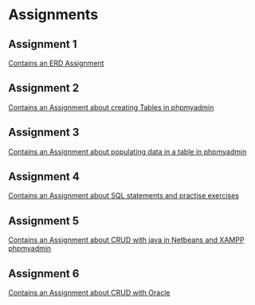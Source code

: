 # Assignments

## Assignment 1
<a href="https://github.com/olivernjeru/apt/tree/main/apt1050/Assignments/Assignment%20%231">Contains an ERD Assignment</a>

## Assignment 2
<a href="https://github.com/olivernjeru/apt/tree/main/apt1050/Assignments/Assignment%20%232">Contains an Assignment about creating Tables in phpmyadmin</a>

## Assignment 3
<a href="https://github.com/olivernjeru/apt/tree/main/apt1050/Assignments/Assignment%20%233">Contains an Assignment about populating data in a table in phpmyadmin</a>

## Assignment 4
<a href="https://github.com/olivernjeru/apt/tree/main/apt1050/Assignments/Assignment%20%234">Contains an Assignment about SQL statements and practise exercises</a>

## Assignment 5
<a href="https://github.com/olivernjeru/apt/tree/main/apt1050/Assignments/Assignment%20%235">Contains an Assignment about CRUD with java in Netbeans and XAMPP phpmyadmin</a>

## Assignment 6
<a href="https://github.com/olivernjeru/apt/tree/main/apt1050/Assignments/Assignment%20%236">Contains an Assignment about CRUD with Oracle</a>
